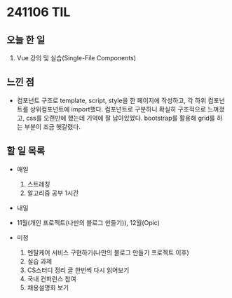 # 241106 TIL

## 오늘 한 일
1. Vue 강의 및 실습(Single-File Components)

## 느낀 점
  - 컴포넌트 구조로 template, script, style을 한 페이지에 작성하고, 각 하위 컴포넌트를 상위컴포넌트에 import했다. 컴포넌트로 구분하니 확실히 구조적으로 느껴졌고, css를 오랜만에 했는데 기억에 잘 남아있었다. bootstrap를 활용해 grid를 하는 부분이 조금 헷갈렸다.


## 할 일 목록
  - 매일
    1. 스트레칭
    2. 알고리즘 공부 1시간

  - 내일
  
  - 11월(개인 프로젝트(나만의 블로그 만들기)), 12월(Opic)

  - 미정
    1. 멘탈케어 서비스 구현하기(나만의 블로그 만들기 프로젝트 이후)
    2. 실습 과제
    3. CS스터디 정리 글 한번씩 다시 읽어보기
    4. 국내 컨퍼런스 참여
    5. 채용설명회 보기